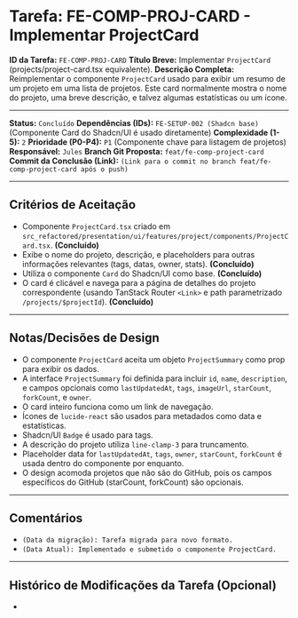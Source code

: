 # Tarefa: FE-COMP-PROJ-CARD - Implementar ProjectCard

**ID da Tarefa:** `FE-COMP-PROJ-CARD`
**Título Breve:** Implementar `ProjectCard` (projects/project-card.tsx equivalente).
**Descrição Completa:**
Reimplementar o componente `ProjectCard` usado para exibir um resumo de um projeto em uma lista de projetos. Este card normalmente mostra o nome do projeto, uma breve descrição, e talvez algumas estatísticas ou um ícone.

---

**Status:** `Concluído`
**Dependências (IDs):** `FE-SETUP-002 (Shadcn base)` (Componente Card do Shadcn/UI é usado diretamente)
**Complexidade (1-5):** `2`
**Prioridade (P0-P4):** `P1` (Componente chave para listagem de projetos)
**Responsável:** `Jules`
**Branch Git Proposta:** `feat/fe-comp-project-card`
**Commit da Conclusão (Link):** `(Link para o commit no branch feat/fe-comp-project-card após o push)`

---

## Critérios de Aceitação
- Componente `ProjectCard.tsx` criado em `src_refactored/presentation/ui/features/project/components/ProjectCard.tsx`. **(Concluído)**
- Exibe o nome do projeto, descrição, e placeholders para outras informações relevantes (tags, datas, owner, stats). **(Concluído)**
- Utiliza o componente `Card` do Shadcn/UI como base. **(Concluído)**
- O card é clicável e navega para a página de detalhes do projeto correspondente (usando TanStack Router `<Link>` e path parametrizado `/projects/$projectId`). **(Concluído)**

---

## Notas/Decisões de Design
- O componente `ProjectCard` aceita um objeto `ProjectSummary` como prop para exibir os dados.
- A interface `ProjectSummary` foi definida para incluir `id`, `name`, `description`, e campos opcionais como `lastUpdatedAt`, `tags`, `imageUrl`, `starCount`, `forkCount`, e `owner`.
- O card inteiro funciona como um link de navegação.
- Ícones de `lucide-react` são usados para metadados como data e estatísticas.
- Shadcn/UI `Badge` é usado para tags.
- A descrição do projeto utiliza `line-clamp-3` para truncamento.
- Placeholder data for `lastUpdatedAt`, `tags`, `owner`, `starCount`, `forkCount` é usada dentro do componente por enquanto.
- O design acomoda projetos que não são do GitHub, pois os campos específicos do GitHub (starCount, forkCount) são opcionais.

---

## Comentários
- `(Data da migração): Tarefa migrada para novo formato.`
- `(Data Atual): Implementado e submetido o componente ProjectCard.`

---

## Histórico de Modificações da Tarefa (Opcional)
-
